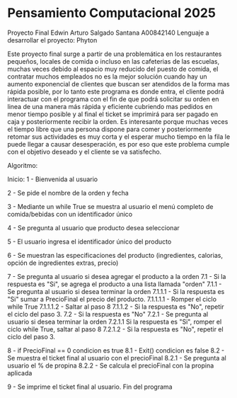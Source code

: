 # Pensamiento Computacional 2025 

Proyecto Final
Edwin Arturo Salgado Santana A00842140
Lenguaje a desarrollar el proyecto: Phyton

Este proyecto final surge a partir de una problemática en los restaurantes pequeños, locales de comida o incluso en las cafeterias de las escuelas, muchas veces debido al espacio muy reducido del puesto de comida, el contratar muchos empleados no es la mejor solución cuando hay un aumento exponencial de clientes que buscan ser atendidos de la forma mas rápida posible, por lo tanto este programa es donde entra, el cliente podrá interactuar con el programa con el fin de que podrá solicitar su orden en linea de una manera más rápida y eficiente cubriendo mas pedidos en menor tiempo posible y al final el ticket se imprimirá para ser pagado en caja y posteriormente recibir la orden.
Es interesante porque muchas veces el tiempo libre que una persona dispone para comer y posteriormente retomar sus actividades es muy corta y el esperar mucho tiempo en la fila le puede llegar a causar desesperación, es por eso que este problema cumple con el objetivo deseado y el cliente se va satisfecho.

Algoritmo:

Inicio:
  1 - Bienvenida al usuario
  
  2 - Se pide el nombre de la orden y fecha 
  
  3 - Mediante un while True se muestra al usuario el menú completo de comida/bebidas con un identificador único
  
  4 - Se pregunta al usuario que producto desea seleccionar
  
  5 - El usuario ingresa el identificador único del producto
  
  6 - Se muestran las especificaciones del producto (ingredientes, calorias, opción de ingredientes extras, precio)
  
  7 - Se pregunta al usuario si desea agregar el producto a la orden
    7.1 - Si la respuesta es "Si", se agrega el producto a una lista llamada "orden"
      7.1.1 - Se pregunta al usuario si desea terminar la orden 
        7.1.1.1 - Si la respuesta es "Si" sumar a PrecioFinal el precio del producto.
          7.1.1.1.1 - Romper el ciclo while True
          7.1.1.1.2 - Saltar al paso 8
        7.1.1.2 - Si la respuesta es "No", repetir el ciclo del paso 3.
    7.2 - Si la respuesta es "No"
      7.2.1 - Se pregunta al usuario si desea terminar la orden
        7.2.1.1 Si la respuesta es "Si", romper el ciclo while True, saltar al paso 8
        7.2.1.2 - Si la respuesta es "No", repetir el ciclo del paso 3.

  8 - if PrecioFinal == 0
    condicion  es true
    8.1 - Exit()
    condicion es false
    8.2 - Se muestra el ticket final al usuario con el precioFinal
      8.2.1 - Se pregunta al usuario el % de propina 
      8.2.2 - Se calcula el precioFinal con la propina aplicada

  9 - Se imprime el ticket final al usuario.
Fin del programa 
      
  

